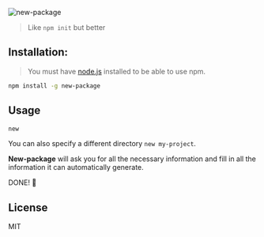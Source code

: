 ![new-package](https://cldup.com/VveGuN1HEP.png)

> Like `npm init` but better

## Installation:
> You must have [node.js](https://nodejs.org) installed to be able to use npm.

```bash
npm install -g new-package
```

## Usage
```bash
new
```

You can also specify a different directory ```new my-project```.

**New-package** will ask you for all the necessary information and fill in all the information it can automatically generate.

DONE! 🎉

## License
MIT
